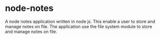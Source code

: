 # node-notes
A node notes application written in node js. This enable a user to store and manage notes on file. The application use the file system module to store and manage notes on file.
